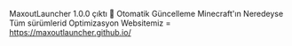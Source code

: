 MaxoutLauncher 1.0.0 çıktı 🥳 
Otomatik Güncelleme
Minecraft'ın Neredeyse Tüm sürümlerid
Optimizasyon
Websitemiz =  https://maxoutlauncher.github.io/
